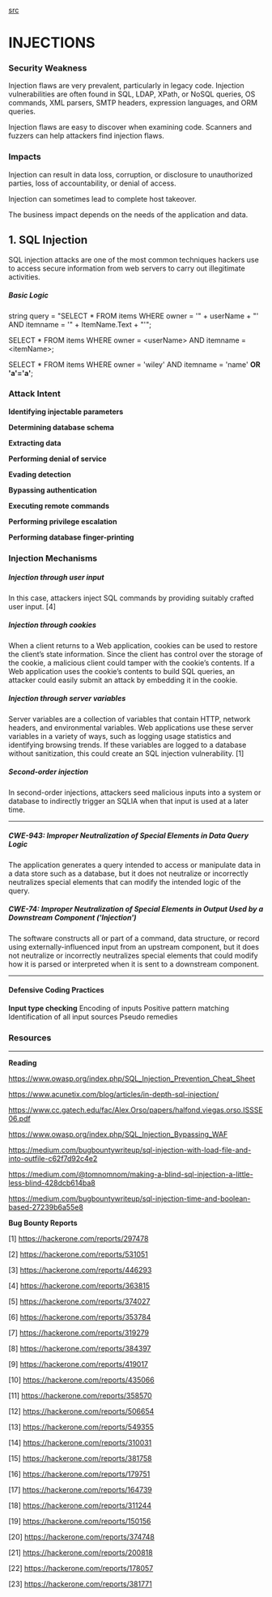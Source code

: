 [src](https://www.owasp.org/index.php/Top_10-2017_A1-Injection)

# INJECTIONS

### Security Weakness	

Injection flaws are very prevalent, particularly in legacy code. Injection vulnerabilities are often found in SQL, LDAP, XPath, or NoSQL queries, OS commands, XML parsers, SMTP headers, expression languages, and ORM queries.

Injection flaws are easy to discover when examining code. Scanners and fuzzers can help attackers find injection flaws.

### Impacts 

Injection can result in data loss, corruption, or disclosure to unauthorized parties, loss of accountability, or denial of access. 

Injection can sometimes lead to complete host takeover.

The business impact depends on the needs of the application and data.

## 1. SQL Injection

SQL injection attacks are one of the most common techniques hackers use to access secure information from web servers to carry out illegitimate activities.

##### Basic Logic

string query = "SELECT * FROM items WHERE owner = '" + userName + "' AND itemname = '" + ItemName.Text + "'";

SELECT * FROM items WHERE owner = &lt;userName&gt; AND itemname = &lt;itemName&gt;;

SELECT * FROM items WHERE owner = 'wiley' AND itemname = 'name' **OR 'a'='a'**;

### Attack Intent

**Identifying injectable parameters**

**Determining database schema**

**Extracting data**

**Performing denial of service**

**Evading detection**

**Bypassing authentication**

**Executing remote commands**

**Performing privilege escalation**

**Performing database finger-printing**


### Injection Mechanisms

##### Injection through user input 

In this case, attackers inject SQL commands by providing suitably crafted user input. [4]

##### Injection through cookies

When a client returns to a Web application, cookies can be used to restore the client’s state information. Since the client
has control over the storage of the cookie, a malicious client could tamper with the cookie’s contents. If a Web application uses the
cookie’s contents to build SQL queries, an attacker could easily submit an attack by embedding it in the cookie.

##### Injection through server variables
Server variables are a collection of variables that contain HTTP, network headers, and environmental variables. Web applications use these server variables in a variety of ways, such as logging usage statistics and identifying browsing trends. If these variables are logged to a database without sanitization, this could create an SQL injection vulnerability. [1]

##### Second-order injection

In second-order injections, attackers seed malicious inputs into a system or database to indirectly trigger an SQLIA when that input is used at a later time.

---------------

##### CWE-943: Improper Neutralization of Special Elements in Data Query Logic

The application generates a query intended to access or manipulate data in a data store such as a database, but it does not neutralize or incorrectly neutralizes special elements that can modify the intended logic of the query.

##### CWE-74: Improper Neutralization of Special Elements in Output Used by a Downstream Component ('Injection')

The software constructs all or part of a command, data structure, or record using externally-influenced input from an upstream component, but it does not neutralize or incorrectly neutralizes special elements that could modify how it is parsed or interpreted when it is sent to a downstream component.

---------------
#### Defensive Coding Practices

**Input type checking**
Encoding of inputs
Positive pattern matching
Identification of all input sources
Pseudo remedies


### Resources
---

**Reading**

https://www.owasp.org/index.php/SQL_Injection_Prevention_Cheat_Sheet

https://www.acunetix.com/blog/articles/in-depth-sql-injection/

https://www.cc.gatech.edu/fac/Alex.Orso/papers/halfond.viegas.orso.ISSSE06.pdf

https://www.owasp.org/index.php/SQL_Injection_Bypassing_WAF

https://medium.com/bugbountywriteup/sql-injection-with-load-file-and-into-outfile-c62f7d92c4e2

https://medium.com/@tomnomnom/making-a-blind-sql-injection-a-little-less-blind-428dcb614ba8

https://medium.com/bugbountywriteup/sql-injection-time-and-boolean-based-27239b6a55e8



**Bug Bounty Reports**

[1] https://hackerone.com/reports/297478

[2] https://hackerone.com/reports/531051

[3] https://hackerone.com/reports/446293

[4] https://hackerone.com/reports/363815

[5] https://hackerone.com/reports/374027

[6] https://hackerone.com/reports/353784

[7] https://hackerone.com/reports/319279

[8] https://hackerone.com/reports/384397

[9] https://hackerone.com/reports/419017

[10] https://hackerone.com/reports/435066

[11] https://hackerone.com/reports/358570

[12] https://hackerone.com/reports/506654

[13] https://hackerone.com/reports/549355

[14] https://hackerone.com/reports/310031

[15] https://hackerone.com/reports/381758

[16] https://hackerone.com/reports/179751

[17] https://hackerone.com/reports/164739

[18] https://hackerone.com/reports/311244

[19] https://hackerone.com/reports/150156

[20] https://hackerone.com/reports/374748

[21] https://hackerone.com/reports/200818

[22] https://hackerone.com/reports/178057

[23] https://hackerone.com/reports/381771



